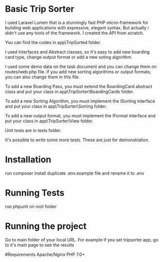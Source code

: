 # Basic Trip Sorter

I used Laravel Lumen that is a stunningly fast PHP micro-framework for building web applications with expressive, elegant syntax.
But actually i didn't use any tools of the framework. I created the API from scratch.

You can find the codes in app\TripSorted folder.

I used Interfaces and Abstract classes, so it's easy to add new boarding card type, change output format or add a new soting algorithm.

I used some demo data on the task document and you can change them on routes/web.php file.
If you add new sorting algorithms or output formats, you can also change them in this file.

To add a new Boarding Pass, you must extend the BoardingCard abstract class and put your class in app\TripSorter\BoardingCards folder.

To add a new Sorting Algorithm, you must implement the ISorting interface and put your class in app\TripSorter\Sorting folder.

To add a new output format, you must implement the IFormat interface and put your class in app\TripSorter\View folder.

Unit tests are in tests folder.

It's possible to write some more tests. These are just for demonstration.

# Installation
run composer install
duplicate .env.example file and rename it to .env

# Running Tests
run phpunit on root folder

# Running the project
Go to main folder of your local URL.
For example if you set tripsorter.app, go to it's main page to see the results

#Requirements
Apache/Nginx
PHP 7.0+
